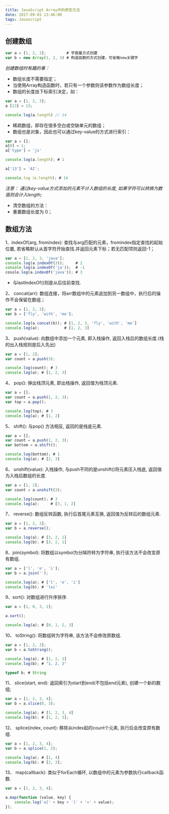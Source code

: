 ```yaml
---
title: JavaScript Array中的原型方法
date: 2017-09-01 13:46:00
tags: Javascript
---
```



## 创建数组

``` js
var a = [1, 2, 3];         # 字面量方式创建
var b = new Array(1, 2, 3) # 构造函数的方式创建，可省略new关键字
```
*创建数组时有趣的事：*

- 数组长度不需要指定；
- 当使用Array构造函数时，若只有一个参数则该参数作为数组长度；
- 数组的长度由下标索引决定，如：
``` js
var a = [1, 2, 3];
a [13] = 13;

console.log(a.length) // 14
```
- 稀疏数组，即存在很多空白或空缺单元的数组；
- 数组也是对象，因此也可以通过key-value的方式进行索引：
``` js
var a = [];
a[0] = 1;
a['type'] = 'js'

console.log(a.length); # 1

a['13'] = 'AI';

console.log（a.length); # 14
```
*注意： 通过key-value方式添加的元素不计入数组的长度, 如果字符可以转换为数值则会计入length;*

- 清空数组的方法：
- 重置数组长度为 0；

## 数组方法

1、indexOf(arg, fromindex): 查找与arg匹配的元素，fromindex指定查找的起始位置, 若省略默认从首字符开始查找.并返回元素下标；若无匹配项则返回-1；

``` js
var a = [1, 2, 3, 'java'];
console.log(a.indexOf(3));     # 2
console.log(a.indexOf('ja'));  # -1
cosole.log(a.indexOf('java')); # 3
```
* 与lastIndexOf()则是从后往前查找.

2、 concat(arr): 数组连接，将arr数组中的元素追加到另一数组中，执行后的操作不会保留在数组；
``` js
var a = [1, 2, 3];
var b = ['fly', 'with', 'me'];

console.log(a.concat(b)); # [1, 2, 3, 'fly', 'with', 'me']
console.log(a);           # [1, 2, 3]
```

3、 push(value): 向数组中添加一个元素, 即入栈操作, 返回入栈后的数组长度.(栈的出入栈规则是后入先出)
``` js
var a = [1, 2];
var count = a.push(3);  

console.log(count); # 3
console.log(a); # [1, 2, 3]
```

4、 pop(): 弹出栈顶元素, 即出栈操作, 返回值为栈顶元素.
``` js
var a = [];
var count = a.push(1, 2, 3);  
var top = a.pop(); 

console.log(top); # 3
console.log(a); # [1, 2]
```

5、 shift(): 与pop() 方法相反, 返回的是栈底元素.
``` js
var a = [];
var count = a.push(1, 2, 3);  
var bottom = a.shift();  

console.log(bottom); # 1
console.log(a); # [2, 3]
```

6、 unshift(value): 入栈操作, 与push不同的是unshift()将元素压入栈底, 返回值为入栈后数组的长度.
``` js
var a = [1, 2];
var count = a.unshift(3);

console.log(count); # 3
console.log(a);     # [3, 1, 2]
```

7、 reverse(): 数组反转函数, 执行后首尾元素互换, 返回值为反转后的数组元素.
``` js
var a = [1, 2, 3];
var b = a.reverse();

console.log(a); # [3, 2, 1]
console.log(b); # [3, 2, 1]
```

8、join(symbol): 将数组以symbol为分隔符转为字符串, 执行该方法不会改变原有数组.
``` js
var a = ['l', 'e', 'i'];
var b = a.join('');

console.log(a); # ['l', 'e', 'i']
console.log(b); # 'lei'
```

9、sort(): 对数组进行升序排序.
``` js
var a = [1, 0, 3, 2];

a.sort();

console.log(a); # [0, 1, 2, 3]
```
10、 toString(): 将数组转为字符串, 该方法不会修改原数组.
``` js
var a = [1, 2, 3];
var b = a.toString();

console.log(a); # [1, 2, 3]
console.log(b); # "1, 2, 3"

typeof b; # String
```

11、 slice(start, end): 返回索引为start到end(不包括end元素), 创建一个新的数组;
``` js
var a = [1, 2, 3, 4];
var b = a.slice(0, 3);

console.log(a); # [1, 2, 3, 4]
console.log(b); # [1, 2, 3];
```

12、 splice(index, count): 移除从index起的count个元素, 执行后会改变原有数组.
``` js
var a = [1, 2, 3, 4];
var b = a.splice(1, 2);

console.log(a); # [1, 4]
console.log(b); # [2, 3];
```

13、 map(callback): 类似于forEach循环, 以数组中的元素为参数执行callback函数.

``` js
var a = [1, 2, 3, 4];

a.map(function (value, key) {
	console.log('a[' + key + ']' + '=' + value);
});
```